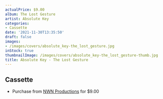 ```yaml
---
actualPrice: $9.00
album: The Lost Gesture
artist: Absolute Key
categories:
- Cassette
date: '2021-11-30T13:35:50'
draft: false
images:
- /images/covers/absolute_key-the_lost_gesture.jpg
inStock: true
thumbnailImage: /images/covers/absolute_key-the_lost_gesture-thumb.jpg
title: Absolute Key - The Lost Gesture
---
```


## Cassette
* Purchase from [NWN Productions](http://shop.nwnprod.com/index.php?route=product/product&path=73&product_id=6684&sort=pd.name&order=ASC) for $9.00
